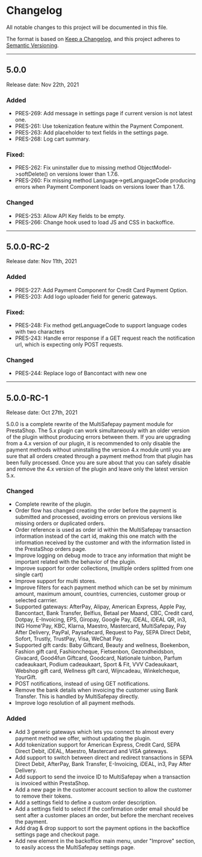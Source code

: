 # Changelog
All notable changes to this project will be documented in this file.

The format is based on [Keep a Changelog](https://keepachangelog.com/en/1.0.0/),
and this project adheres to [Semantic Versioning](https://semver.org/spec/v2.0.0.html).

***

## 5.0.0
Release date: Nov 22th, 2021

### Added
+ PRES-269: Add message in settings page if current version is not latest one.
+ PRES-261: Use tokenization feature within the Payment Component.
+ PRES-263: Add placeholder to text fields in the settings page.
+ PRES-268: Log cart summary.

### Fixed:
+ PRES-262: Fix uninstaller due to missing method ObjectModel->softDelete() on versions lower than 1.7.6.
+ PRES-260: Fix missing method Language->getLanguageCode producing errors when Payment Component loads on versions lower than 1.7.6.

### Changed
+ PRES-253: Allow API Key fields to be empty.
+ PRES-266: Change hook used to load JS and CSS in backoffice.

***

## 5.0.0-RC-2
Release date: Nov 11th, 2021

### Added
+ PRES-227: Add Payment Component for Credit Card Payment Option.
+ PRES-203: Add logo uploader field for generic gateways.

### Fixed:
+ PRES-248: Fix method getLanguageCode to support language codes with two characters
+ PRES-243: Handle error response if a GET request reach the notification url, which is expecting only POST requests.

### Changed
+ PRES-244: Replace logo of Bancontact with new one

***

## 5.0.0-RC-1
Release date: Oct 27th, 2021

5.0.0 is a complete rewrite of the MultiSafepay payment module for PrestaShop.
The 5.x plugin can work simultaneously with an older version of the plugin without producing errors between them.
If you are upgrading from a 4.x version of our plugin, it is recommended to only disable the payment methods without uninstalling the version 4.x module until you are sure that all orders created through a payment method from that plugin has been fully processed. Once you are sure about that you can safely disable and remove the 4.x version of the plugin and leave only the latest version 5.x.

### Changed
+ Complete rewrite of the plugin.
+ Order flow has changed creating the order before the payment is submitted and processed, avoiding errors on previous versions like missing orders or duplicated orders.
+ Order reference is used as order id within the MultiSafepay transaction information instead of the cart id, making this one match with the information received by the customer and with the information listed in the PrestaShop orders page. 
+ Improve logging on debug mode to trace any information that might be important related with the behavior of the plugin.
+ Improve support for order collections, (multiple orders splitted from one single cart)
+ Improve support for multi stores.
+ Improve filters for each payment method which can be set by minimum amount, maximum amount, countries, currencies, customer group or selected carrrier.
+ Supported gateways: AfterPay, Alipay, American Express, Apple Pay, Bancontact, Bank Transfer, Belfius, Betaal per Maand, CBC, Credit card, Dotpay, E-Invoicing, EPS, Giropay, Google Pay, iDEAL, iDEAL QR, in3, ING Home'Pay, KBC, Klarna, Maestro, Mastercard, MultiSafepay, Pay After Delivery, PayPal, Paysafecard, Request to Pay, SEPA Direct Debit, Sofort, Trustly, TrustPay, Visa, WeChat Pay.
+ Supported gift cards: Baby Giftcard, Beauty and wellness, Boekenbon, Fashion gift card, Fashioncheque, Fietsenbon, Gezondheidsbon, Givacard, Good4fun Giftcard, Goodcard, Nationale tuinbon, Parfum cadeaukaart, Podium cadeaukaart, Sport & Fit, VVV Cadeaukaart, Webshop gift card, Wellness gift card, Wijncadeau, Winkelcheque, YourGift.
+ POST notifications, instead of using GET notifications.
+ Remove the bank details when invoicing the customer using Bank Transfer. This is handled by MultiSafepay directly.
+ Improve logo resolution of all payment methods.

### Added
+ Add 3 generic gateways which lets you connect to almost every payment method we offer, without updating the plugin.
+ Add tokenization support for American Express, Credit Card, SEPA Direct Debit, iDEAL, Maestro, Mastercard and VISA gateways.
+ Add support to switch between direct and redirect transactions in SEPA Direct Debit, AfterPay, Bank Transfer, E-Invoicing, iDEAL, in3, Pay After Delivery.
+ Add support to send the invoice ID to MultiSafepay when a transaction is invoiced within PrestaShop.
+ Add a new page in the customer account section to allow the customer to remove their tokens.
+ Add a settings field to define a custom order description.
+ Add a settings field to select if the confirmation order email should be sent after a customer places an order, but before the merchant receives the payment.
+ Add drag & drop support to sort the payment options in the backoffice settings page and checkout page. 
+ Add new element in the backoffice main menu, under "Improve" section, to easily access the MultiSafepay settings page.
